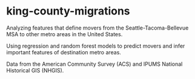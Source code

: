 # king-county-migrations
Analyzing features that define movers from the Seattle-Tacoma-Bellevue MSA to other metro areas in the United States.

Using regression and random forest models to predict movers and infer important features of destination metro areas.

Data from the American Community Survey (ACS) and IPUMS National Historical GIS (NHGIS).
